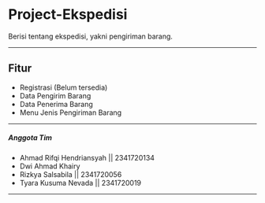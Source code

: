 # Project-Ekspedisi
Berisi tentang ekspedisi, yakni pengiriman barang.

---------------------------------------------------------------------------
## Fitur
- Registrasi (Belum tersedia)
- Data Pengirim Barang
- Data Penerima Barang
- Menu Jenis Pengiriman Barang

---------------------------------------------------------------------------
##### Anggota Tim
- Ahmad Rifqi Hendriansyah  || 2341720134
- Dwi Ahmad Khairy
- Rizkya Salsabila  || 2341720056
- Tyara Kusuma Nevada       || 2341720019
---------------------------------------------------------------------------


